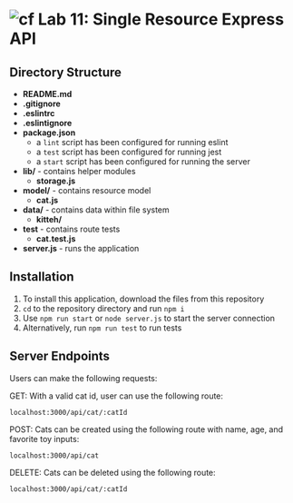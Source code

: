 ![cf](https://i.imgur.com/7v5ASc8.png) Lab 11: Single Resource Express API
======

## Directory Structure
* **README.md**
* **.gitignore**
* **.eslintrc**
* **.eslintignore**
* **package.json**
  * a `lint` script has been configured for running eslint
  * a `test` script has been configured for running jest
  * a `start` script has been configured for running the server
* **lib/** - contains helper modules
  * **storage.js**
* **model/** - contains resource model
  * **cat.js**
* **data/** - contains data within file system
  * **kitteh/**
* **__test__** - contains route tests
  * **cat.test.js**
* **server.js** - runs the application

## Installation
1. To install this application, download the files from this repository
2. `cd` to the repository directory and run `npm i`
3. Use `npm run start` or `node server.js` to start the server connection
4. Alternatively, run `npm run test` to run tests

## Server Endpoints
Users can make the following requests:

GET: With a valid cat id, user can use the following route: 
```
localhost:3000/api/cat/:catId
```

POST: Cats can be created using the following route with name, age, and favorite toy inputs: 
```
localhost:3000/api/cat
```

DELETE: Cats can be deleted using the following route: 
```
localhost:3000/api/cat/:catId
```